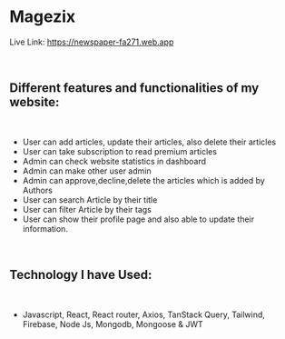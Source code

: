 # Magezix

Live Link: https://newspaper-fa271.web.app

<br>

## Different features and functionalities of my website:

<br>

- User can add articles, update their articles, also delete their articles
- User can take subscription to read premium articles
- Admin can check website statistics in dashboard
- Admin can make other user admin
- Admin can approve,decline,delete the articles which is added by Authors
- User can search Article by their title
- User can filter Article by their tags
- User can show their profile page and also able to update their information.

<br>

## Technology I have Used:

<br>

- Javascript, React, React router, Axios, TanStack Query, Tailwind, Firebase, Node Js, Mongodb, Mongoose & JWT
